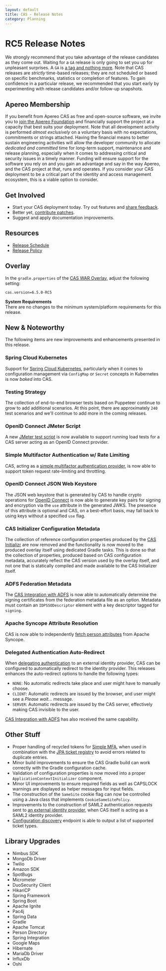 ```yaml
---
layout: default
title: CAS - Release Notes
category: Planning
---
```


# RC5 Release Notes

We strongly recommend that you take advantage of the release candidates as they come out. Waiting
for a `GA` release is only going to set you up for unpleasant surprises. A `GA`
is [a tag and nothing more](https://apereo.github.io/2017/03/08/the-myth-of-ga-rel/). Note that CAS
releases are *strictly* time-based releases; they are not scheduled or based on
specific benchmarks, statistics or completion of features. To gain confidence in
a particular release, we recommended that you start early by
experimenting with release candidates and/or follow-up snapshots.

## Apereo Membership

If you benefit from Apereo CAS as free and open-source software, we
invite you to [join the Apereo Foundation](https://www.apereo.org/content/apereo-membership)
and financially support the project at a capacity that best suits your
deployment. Note that all development activity is performed
*almost exclusively* on a voluntary basis with no expectations, commitments or strings
attached. Having the financial means to better sustain engineering activities will allow
the developer community to allocate *dedicated and committed* time for long-term
support, maintenance and release planning, especially when it comes to addressing
critical and security issues in a timely manner. Funding will ensure support for
the software you rely on and you gain an advantage and say in the way Apereo, and
the CAS project at that, runs and operates. If you consider your CAS deployment to
be a critical part of the identity and access management ecosystem, this is a viable option to consider.

## Get Involved

- Start your CAS deployment today. Try out features and [share feedback](/cas/Mailing-Lists.html).
- Better yet, [contribute patches](/cas/developer/Contributor-Guidelines.html).
- Suggest and apply documentation improvements.

## Resources

- [Release Schedule](https://github.com/apereo/cas/milestones)
- [Release Policy](/cas/developer/Release-Policy.html)

## Overlay

In the `gradle.properties` of the [CAS WAR Overlay](../installation/WAR-Overlay-Installation.html), 
adjust the following setting:

```properties
cas.version=6.5.0-RC5
```

<div class="alert alert-info">
<strong>System Requirements</strong><br/>There are no changes to the 
minimum system/platform requirements for this release.
</div>

## New & Noteworthy

The following items are new improvements and enhancements presented in this release.
 
### Spring Cloud Kubernetes

Support for [Spring Cloud Kubernetes](../configuration/Configuration-Server-Management-SpringCloud-Kubernetes.html), 
particularly when it comes to configuration management via `ConfigMap`
or `Secret` concepts in Kubernetes is now *baked* into CAS.

### Testing Strategy

The collection of end-to-end browser tests based on Puppeteer continue to grow
to add additional scenarios. At this point, there are
approximately `240` test scenarios and we'll continue to add more in the coming releases.
   
### OpenID Connect JMeter Script
   
A new [JMeter test script](../high_availability/Performance-Testing-JMeter.html) is now 
available to support running load tests for a CAS server acting as an OpenID Connect provider.
  
### Simple Multifactor Authentication w/ Rate Limiting
                            
CAS, acting as a [simple multifactor authentication provider](../mfa/Simple-Multifactor-Authentication.html),
is now able to support token request rate-limiting and throttling.

### OpenID Connect JSON Web Keystore

The JSON web keystore that is generated by CAS to handle crypto 
operations for [OpenID Connect](../authentication/OIDC-Authentication-JWKS.html) is now able to generate 
key pairs for signing and encryption via the `use` attribute in the generated JWKS. The presence of 
this attribute is optional and CAS, on a best-effort basis, may fall back to using keys without a specified `use` flag.

### CAS Initializer Configuration Metadata

The collection of reference configuration properties produced by the [CAS Initializr](../installation/WAR-Overlay-Initializr.html)
are now removed and the functionality is now moved to the produced overlay itself using dedicated Gradle tasks. This is done so
that the collection of properties, produced based on CAS configuration metadata, accurately reflect the CAS version used by
the overlay itself, and not one that is statically compiled and made available to the CAS Initializer itself. 
 
### ADFS Federation Metadata

The [CAS Integration with ADFS](../integration/ADFS-Integration.html) is now able to automatically determine the 
signing certificates from the federation metadata file as an option. Metadata must contain an `IDPSSODescriptor` element
with a key descriptor tagged for `signing`.
     
### Apache Syncope Attribute Resolution

CAS is now able to independently [fetch person attributes](../integration/Attribute-Resolution-Syncope.html) from Apache Syncope.

### Delegated Authentication Auto-Redirect

When [delegating authentication](../integration/Delegate-Authentication.html) to an external identity provider,
CAS can be configured to automatically redirect to the identity provider. This releases enhances the auto-redirect options to
handle the following types:

- `NONE`: No automatic redirects take place and user might have to manually choose.
- `CLIENT`: Automatic redirects are issued by the browser, and user might see a *Please wait...* message.
- `SERVER`: Automatic redirects are issued by the CAS server, effectively making CAS invisible to the user.

[CAS Integration with ADFS](../integration/ADFS-Integration.html) has also received the same capability.

## Other Stuff
   
- Proper handling of recycled tokens for [Simple MFA](../mfa/Simple-Multifactor-Authentication.html), when used in combination with the [JPA ticket registry](../ticketing/JPA-Ticket-Registry.html) to avoid errors related to duplicate entries. 
- Minor build improvements to ensure the CAS Gradle build can work correctly with the Gradle configuration cache.
- Validation of configuration properties is now moved into a proper `ApplicationContextInitializer` component.
- Minor UI improvements to ensure required fields as well as CAPSLOCK warnings are displayed as helper messages for input fields.
- The construction of the `SameSite` cookie flag can now be controlled using a Java class that implements `CookieSameSitePolicy`.
- Improvements to the construction of SAML2 authentication requests sent to [an external identity provider](../integration/Delegate-Authentication-SAML.html), when CAS itself is acting as a SAML2 identity provider.
- [Configuration discovery](../configuration/Configuration-Discovery.html) endpoint is able to output a list of supported ticket types.

## Library Upgrades

- Nimbus SDK
- MongoDb Driver
- Twilio
- Amazon SDK
- SpotBugs
- Micrometer
- DuoSecurity Client
- HikariCP
- Spring Framework
- Spring Boot
- Apache Ignite
- Pac4j
- Spring Data
- Gradle
- Apache Tomcat
- Person Directory
- Spring Integration
- Google Maps
- Hibernate
- MariaDb Driver
- InfluxDb
- Oshi
